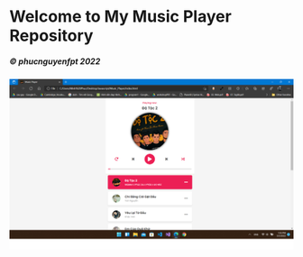 # Welcome to My Music Player Repository
##### © phucnguyenfpt 2022
![Project Web "Music Player" after learn JavaScript](https://github.com/phucnguyenfpt/Music-Player/blob/main/screenshots/MusicPlayer.png)